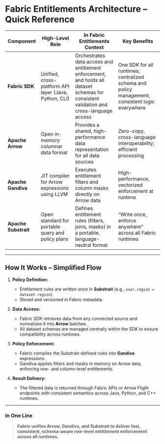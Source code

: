 # Fabric Entitlements Architecture – Quick Reference

| Component | High-Level Role | In Fabric Entitlements Context | Key Benefits |
|------------|----------------|--------------------------------|---------------|
| **Fabric SDK** | Unified, cross-platform API layer (Java, Python, CLI) | Orchestrates data access and entitlement enforcement, and holds all dataset schemas for consistent validation and cross-language access | One SDK for all runtimes; centralized schema and policy management; consistent logic everywhere |
| **Apache Arrow** | Open in-memory columnar data format | Provides a shared, high-performance data representation for all data sources | Zero-copy, cross-language interoperability; efficient processing |
| **Apache Gandiva** | JIT compiler for Arrow expressions using LLVM | Executes entitlement filters and column masks directly on Arrow data | High-performance, vectorized enforcement at runtime |
| **Apache Substrait** | Open standard for portable query and policy plans | Defines entitlement rules (filters, joins, masks) in a portable, language-neutral format | “Write once, enforce anywhere” across all Fabric runtimes |

---

## How It Works – Simplified Flow

1. **Policy Definition:**  
   - Entitlement rules are written once in **Substrait** (e.g., `user.region = dataset.region`).  
   - Stored and versioned in Fabric metadata.

2. **Data Access:**  
   - Fabric SDK retrieves data from any connected source and normalizes it into **Arrow** batches.  
   - All dataset schemas are managed centrally within the SDK to ensure compatibility across runtimes.

3. **Policy Enforcement:**  
   - Fabric compiles the Substrait-defined rules into **Gandiva** expressions.  
   - Gandiva applies filters and masks in memory on Arrow data, enforcing row- and column-level entitlements.

4. **Result Delivery:**  
   - The filtered data is returned through Fabric APIs or Arrow Flight endpoints with consistent semantics across Java, Python, and C++ runtimes.

---

### In One Line
> **Fabric unifies Arrow, Gandiva, and Substrait to deliver fast, consistent, schema-aware row-level entitlement enforcement across all runtimes.**

